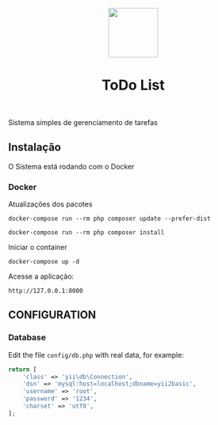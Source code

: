 <p align="center">
    <a href="https://github.com/yiisoft" target="_blank">
        <img src="https://avatars0.githubusercontent.com/u/993323" height="100px">
    </a>
    <h1 align="center">ToDo List</h1>
    <br>
</p>

Sistema simples de gerenciamento de tarefas

Instalação
-------------------

O Sistema está rodando com o Docker




### Docker

Atualizações dos pacotes

    docker-compose run --rm php composer update --prefer-dist

    docker-compose run --rm php composer install    

Iniciar o container

    docker-compose up -d

Acesse a aplicação:

    http://127.0.0.1:8000

CONFIGURATION
-------------

### Database

Edit the file `config/db.php` with real data, for example:

```php
return [
    'class' => 'yii\db\Connection',
    'dsn' => 'mysql:host=localhost;dbname=yii2basic',
    'username' => 'root',
    'password' => '1234',
    'charset' => 'utf8',
];
```

